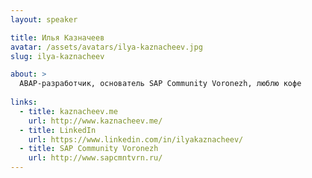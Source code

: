 ```yaml
---
layout: speaker

title: Илья Казначеев
avatar: /assets/avatars/ilya-kaznacheev.jpg
slug: ilya-kaznacheev

about: >
  ABAP-разработчик, основатель SAP Community Voronezh, люблю кофе
  
links:
  - title: kaznacheev.me
    url: http://www.kaznacheev.me/
  - title: LinkedIn
    url: https://www.linkedin.com/in/ilyakaznacheev/
  - title: SAP Community Voronezh
    url: http://www.sapcmntvrn.ru/
---
```



